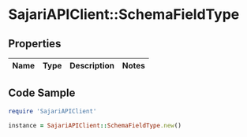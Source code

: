 # SajariAPIClient::SchemaFieldType

## Properties

Name | Type | Description | Notes
------------ | ------------- | ------------- | -------------

## Code Sample

```ruby
require 'SajariAPIClient'

instance = SajariAPIClient::SchemaFieldType.new()
```


